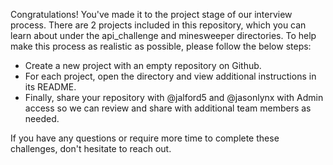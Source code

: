 Congratulations! You've made it to the project stage of our interview process.
There are 2 projects included in this repository, which you can learn about under the api_challenge and minesweeper directories. To help make this process as realistic as possible, please follow the below steps:

- Create a new project with an empty repository on Github.
- For each project, open the directory and view additional instructions in its README.
- Finally, share your repository with @jalford5 and @jasonlynx with Admin access so we can review and share with additional team members as needed.

If you have any questions or require more time to complete these challenges, don't hesitate to reach out.
